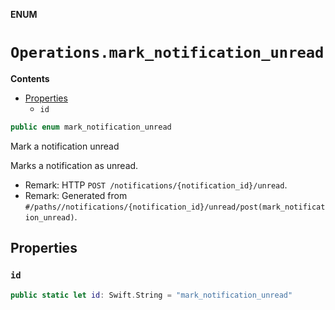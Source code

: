**ENUM**

# `Operations.mark_notification_unread`

**Contents**

- [Properties](#properties)
  - `id`

```swift
public enum mark_notification_unread
```

Mark a notification unread

Marks a notification as unread.

- Remark: HTTP `POST /notifications/{notification_id}/unread`.
- Remark: Generated from `#/paths//notifications/{notification_id}/unread/post(mark_notification_unread)`.

## Properties
### `id`

```swift
public static let id: Swift.String = "mark_notification_unread"
```
